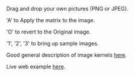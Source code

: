 Drag and drop your own pictures (PNG or JPEG).

'A' to Apply the matrix to the image.

'O' to revert to the Original image.

'1', '2', '3' to bring up sample images.

Good general description of image kernels [here](https://setosa.io/ev/image-kernels/).

Live web example [here](https://gregrecco67.github.io/Laplacian/).